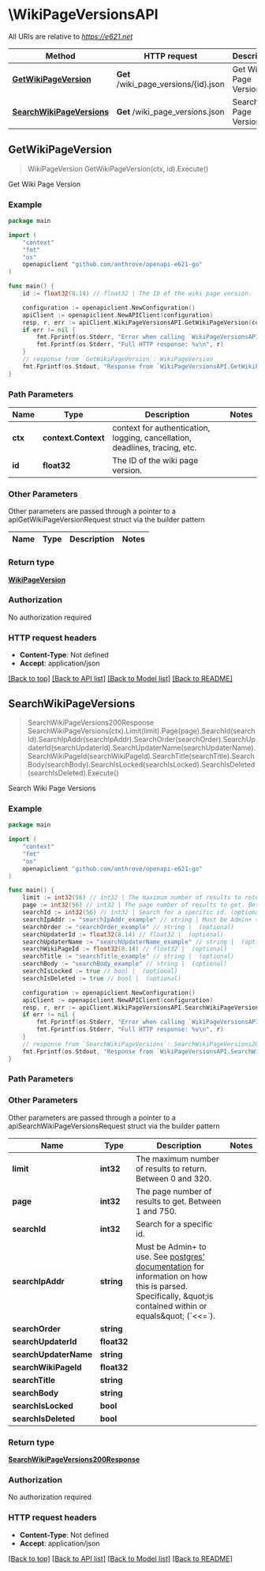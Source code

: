 # \WikiPageVersionsAPI

All URIs are relative to *https://e621.net*

Method | HTTP request | Description
------------- | ------------- | -------------
[**GetWikiPageVersion**](WikiPageVersionsAPI.md#GetWikiPageVersion) | **Get** /wiki_page_versions/{id}.json | Get Wiki Page Version
[**SearchWikiPageVersions**](WikiPageVersionsAPI.md#SearchWikiPageVersions) | **Get** /wiki_page_versions.json | Search Wiki Page Versions



## GetWikiPageVersion

> WikiPageVersion GetWikiPageVersion(ctx, id).Execute()

Get Wiki Page Version

### Example

```go
package main

import (
	"context"
	"fmt"
	"os"
	openapiclient "github.com/anthrove/openapi-e621-go"
)

func main() {
	id := float32(8.14) // float32 | The ID of the wiki page version.

	configuration := openapiclient.NewConfiguration()
	apiClient := openapiclient.NewAPIClient(configuration)
	resp, r, err := apiClient.WikiPageVersionsAPI.GetWikiPageVersion(context.Background(), id).Execute()
	if err != nil {
		fmt.Fprintf(os.Stderr, "Error when calling `WikiPageVersionsAPI.GetWikiPageVersion``: %v\n", err)
		fmt.Fprintf(os.Stderr, "Full HTTP response: %v\n", r)
	}
	// response from `GetWikiPageVersion`: WikiPageVersion
	fmt.Fprintf(os.Stdout, "Response from `WikiPageVersionsAPI.GetWikiPageVersion`: %v\n", resp)
}
```

### Path Parameters


Name | Type | Description  | Notes
------------- | ------------- | ------------- | -------------
**ctx** | **context.Context** | context for authentication, logging, cancellation, deadlines, tracing, etc.
**id** | **float32** | The ID of the wiki page version. | 

### Other Parameters

Other parameters are passed through a pointer to a apiGetWikiPageVersionRequest struct via the builder pattern


Name | Type | Description  | Notes
------------- | ------------- | ------------- | -------------


### Return type

[**WikiPageVersion**](WikiPageVersion.md)

### Authorization

No authorization required

### HTTP request headers

- **Content-Type**: Not defined
- **Accept**: application/json

[[Back to top]](#) [[Back to API list]](../README.md#documentation-for-api-endpoints)
[[Back to Model list]](../README.md#documentation-for-models)
[[Back to README]](../README.md)


## SearchWikiPageVersions

> SearchWikiPageVersions200Response SearchWikiPageVersions(ctx).Limit(limit).Page(page).SearchId(searchId).SearchIpAddr(searchIpAddr).SearchOrder(searchOrder).SearchUpdaterId(searchUpdaterId).SearchUpdaterName(searchUpdaterName).SearchWikiPageId(searchWikiPageId).SearchTitle(searchTitle).SearchBody(searchBody).SearchIsLocked(searchIsLocked).SearchIsDeleted(searchIsDeleted).Execute()

Search Wiki Page Versions



### Example

```go
package main

import (
	"context"
	"fmt"
	"os"
	openapiclient "github.com/anthrove/openapi-e621-go"
)

func main() {
	limit := int32(56) // int32 | The maximum number of results to return. Between 0 and 320. (optional)
	page := int32(56) // int32 | The page number of results to get. Between 1 and 750. (optional)
	searchId := int32(56) // int32 | Search for a specific id. (optional)
	searchIpAddr := "searchIpAddr_example" // string | Must be Admin+ to use. See [postgres' documentation](https://www.postgresql.org/docs/9.3/functions-net.html) for information on how this is parsed. Specifically, \"is contained within or equals\" (`<<=`). (optional)
	searchOrder := "searchOrder_example" // string |  (optional)
	searchUpdaterId := float32(8.14) // float32 |  (optional)
	searchUpdaterName := "searchUpdaterName_example" // string |  (optional)
	searchWikiPageId := float32(8.14) // float32 |  (optional)
	searchTitle := "searchTitle_example" // string |  (optional)
	searchBody := "searchBody_example" // string |  (optional)
	searchIsLocked := true // bool |  (optional)
	searchIsDeleted := true // bool |  (optional)

	configuration := openapiclient.NewConfiguration()
	apiClient := openapiclient.NewAPIClient(configuration)
	resp, r, err := apiClient.WikiPageVersionsAPI.SearchWikiPageVersions(context.Background()).Limit(limit).Page(page).SearchId(searchId).SearchIpAddr(searchIpAddr).SearchOrder(searchOrder).SearchUpdaterId(searchUpdaterId).SearchUpdaterName(searchUpdaterName).SearchWikiPageId(searchWikiPageId).SearchTitle(searchTitle).SearchBody(searchBody).SearchIsLocked(searchIsLocked).SearchIsDeleted(searchIsDeleted).Execute()
	if err != nil {
		fmt.Fprintf(os.Stderr, "Error when calling `WikiPageVersionsAPI.SearchWikiPageVersions``: %v\n", err)
		fmt.Fprintf(os.Stderr, "Full HTTP response: %v\n", r)
	}
	// response from `SearchWikiPageVersions`: SearchWikiPageVersions200Response
	fmt.Fprintf(os.Stdout, "Response from `WikiPageVersionsAPI.SearchWikiPageVersions`: %v\n", resp)
}
```

### Path Parameters



### Other Parameters

Other parameters are passed through a pointer to a apiSearchWikiPageVersionsRequest struct via the builder pattern


Name | Type | Description  | Notes
------------- | ------------- | ------------- | -------------
 **limit** | **int32** | The maximum number of results to return. Between 0 and 320. | 
 **page** | **int32** | The page number of results to get. Between 1 and 750. | 
 **searchId** | **int32** | Search for a specific id. | 
 **searchIpAddr** | **string** | Must be Admin+ to use. See [postgres&#39; documentation](https://www.postgresql.org/docs/9.3/functions-net.html) for information on how this is parsed. Specifically, \&quot;is contained within or equals\&quot; (&#x60;&lt;&lt;&#x3D;&#x60;). | 
 **searchOrder** | **string** |  | 
 **searchUpdaterId** | **float32** |  | 
 **searchUpdaterName** | **string** |  | 
 **searchWikiPageId** | **float32** |  | 
 **searchTitle** | **string** |  | 
 **searchBody** | **string** |  | 
 **searchIsLocked** | **bool** |  | 
 **searchIsDeleted** | **bool** |  | 

### Return type

[**SearchWikiPageVersions200Response**](SearchWikiPageVersions200Response.md)

### Authorization

No authorization required

### HTTP request headers

- **Content-Type**: Not defined
- **Accept**: application/json

[[Back to top]](#) [[Back to API list]](../README.md#documentation-for-api-endpoints)
[[Back to Model list]](../README.md#documentation-for-models)
[[Back to README]](../README.md)

